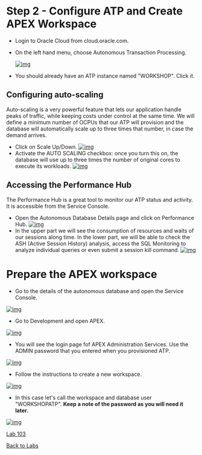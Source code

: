 # Step 2 - Configure ATP and Create APEX Workspace

- Login to Oracle Cloud from cloud.oracle.com. 

- On the left hand menu, choose Autonomous Transaction Processing.

  [![img](https://github.com/oracle/cloudtestdrive/raw/master/ATP/APEX/images/lab400/go_to_atp.png)](https://github.com/oracle/cloudtestdrive/blob/master/ATP/APEX/images/lab400/go_to_atp.png)

- You should already have an ATP instance named "WORKSHOP". Click it.

## Configuring auto-scaling

Auto-scaling is a very powerful feature that lets our application handle peaks of traffic, while keeping costs under control at the same time. We will define a minimum number of OCPUs that our ATP will provision and the database will automatically scale up to three times that number, in case the demand arrives.

- Click on Scale Up/Down. [![img](https://github.com/oracle/cloudtestdrive/raw/master/ATP/APEX/images/lab100/Scale.png)](https://github.com/oracle/cloudtestdrive/blob/master/ATP/APEX/images/lab100/Scale.png)
- Activate the AUTO SCALING checkbox: once you turn this on, the database will use up to three times the number of original cores to execute its workloads. [![img](https://github.com/oracle/cloudtestdrive/raw/master/ATP/APEX/images/lab100/Autoscaling.png)](https://github.com/oracle/cloudtestdrive/blob/master/ATP/APEX/images/lab100/Autoscaling.png)

## Accessing the Performance Hub

The Performance Hub is a great tool to monitor our ATP status and activity. It is accessible from the Service Console.

- Open the Autonomous Database Details page and click on Performance Hub. [![img](https://github.com/oracle/cloudtestdrive/raw/master/ATP/APEX/images/lab100/PerfHubAccess.png)](https://github.com/oracle/cloudtestdrive/blob/master/ATP/APEX/images/lab100/PerfHubAccess.png)
- In the upper part we will see the consumption of resources and waits of our sessions along time. In the lower part, we will be able to check the ASH (Active Session History) analysis, access the SQL Monitoring to analyze individual queries or even submit a session kill command. [![img](https://github.com/oracle/cloudtestdrive/raw/master/ATP/APEX/images/lab100/PerfHub.png)](https://github.com/oracle/cloudtestdrive/blob/master/ATP/APEX/images/lab100/PerfHub.png)

# Prepare the APEX workspace

- Go to the details of the autonomous database and open the Service Console.

[![img](https://github.com/oracle/cloudtestdrive/raw/master/ATP/APEX/images/lab100/open_service_console.png)](https://github.com/oracle/cloudtestdrive/blob/master/ATP/APEX/images/lab100/open_service_console.png)

- Go to Development and open APEX.

[![img](https://github.com/oracle/cloudtestdrive/raw/master/ATP/APEX/images/lab100/open_APEX.png)](https://github.com/oracle/cloudtestdrive/blob/master/ATP/APEX/images/lab100/open_APEX.png)

- You will see the login page fof APEX Administration Services. Use the ADMIN password that you entered when you provisioned ATP.

[![img](https://github.com/oracle/cloudtestdrive/raw/master/ATP/APEX/images/lab100/open_apex_2.png)](https://github.com/oracle/cloudtestdrive/blob/master/ATP/APEX/images/lab100/open_apex_2.png)

- Follow the instructions to create a new workspace.

[![img](https://github.com/oracle/cloudtestdrive/raw/master/ATP/APEX/images/lab100/create_workspace_01.png)](https://github.com/oracle/cloudtestdrive/blob/master/ATP/APEX/images/lab100/create_workspace_01.png)

- In this case let's call the workspace and database user "WORKSHOPATP". **Keep a note of the password as you will need it later.**

[![img](https://github.com/oracle/cloudtestdrive/raw/master/ATP/APEX/images/lab100/create_workspace_02.png)](https://github.com/oracle/cloudtestdrive/blob/master/ATP/APEX/images/lab100/create_workspace_02.png)

[Lab 103](https://github.com/shaukatdesai/nexttraining/blob/master/Step3.md)

[Back to Labs](https://github.com/shaukatdesai/nexttraining/blob/master/README.md)